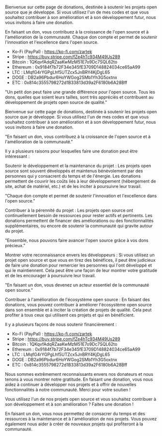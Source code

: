 Bienvenue sur cette page de donations, destinée à soutenir les projets open source que je développe. Si vous utilisez l'un de mes codes et que vous souhaitez contribuer à son amélioration et à son développement futur, nous vous invitons à faire une donation.

En faisant un don, vous contribuez à la croissance de l'open source et à l'amélioration de la communauté. Chaque don compte et permet de soutenir l'innovation et l'excellence dans l'open source.

- Ko-Fi (PayPal) : https://ko-fi.com/zartek
- Stripe : https://buy.stripe.com/fZe4hTc934M49Us289
- Bitcoin : 1QKqvfAdqRZaaKwMzM51E7o9Dc7SQL62to
- Ethereum : 0x9184f7b72F34e345fE3709D148824034ce65aA99
- LTC : LMqfG4rYGPgLhf5UTZcx5JnBRY4KjDgL65
- DOGE : DB2a96Pbdur6HoYWGog2SMb1Yh3G5oxtnx
- ETC : 0x814c3555798272d1B33813d39a2F6180b6A28Bff



"Un petit don peut faire une grande différence pour l'open source. Tous les dons, quelles que soient leurs tailles, sont très appréciés et contribuent au développement de projets open source de qualité."

Bienvenue sur cette page de donations, destinée à soutenir les projets open source que je développe. Si vous utilisez l'un de mes codes et que vous souhaitez contribuer à son amélioration et à son développement futur, nous vous invitons à faire une donation.

"En faisant un don, vous contribuez à la croissance de l'open source et à l'amélioration de la communauté."

Il y a plusieurs raisons pour lesquelles faire une donation peut être intéressant :

Soutenir le développement et la maintenance du projet : Les projets open source sont souvent développés et maintenus bénévolement par des personnes qui y consacrent du temps et de l'énergie. Les donations permettent de couvrir les coûts liés à leur développement (hébergement de site, achat de matériel, etc.) et de les inciter à poursuivre leur travail.

"Chaque don compte et permet de soutenir l'innovation et l'excellence dans l'open source."

Contribuer à la pérennité du projet : Les projets open source ont continuellement besoin de ressources pour rester actifs et pertinents. Les donations permettent de financer des améliorations ou des fonctionnalités supplémentaires, ou encore de soutenir la communauté qui gravite autour du projet.

"Ensemble, nous pouvons faire avancer l'open source grâce à vos dons précieux."

Montrer votre reconnaissance envers les développeurs : Si vous utilisez un projet open source et que vous en tirez des bénéfices, il peut être judicieux de faire une donation pour remercier les personnes qui l'ont développé et qui le maintiennent. Cela peut être une façon de leur montrer votre gratitude et de les encourager à poursuivre leur travail.

"En faisant un don, vous devenez un acteur essentiel de la communauté open source."

Contribuer à l'amélioration de l'écosystème open source : En faisant des donations, vous pouvez contribuer à améliorer l'écosystème open source dans son ensemble et à inciter la création de projets de qualité. Cela peut profiter à tous ceux qui utilisent ces projets et qui en bénéficient.

Il y a plusieurs façons de nous soutenir financièrement :
- Ko-Fi (PayPal) : https://ko-fi.com/zartek
- Stripe : https://buy.stripe.com/fZe4hTc934M49Us289
- Bitcoin : 1QKqvfAdqRZaaKwMzM51E7o9Dc7SQL62to
- Ethereum : 0x9184f7b72F34e345fE3709D148824034ce65aA99
- LTC : LMqfG4rYGPgLhf5UTZcx5JnBRY4KjDgL65
- DOGE : DB2a96Pbdur6HoYWGog2SMb1Yh3G5oxtnx
- ETC : 0x814c3555798272d1B33813d39a2F6180b6A28Bff

Nous sommes extrêmement reconnaissants envers nos donateurs et nous tenons à vous montrer notre gratitude. En faisant une donation, vous nous aidez à continuer à développer nos projets et à offrir de nouvelles fonctionnalités à notre communauté. Merci pour votre soutien !


Vous utilisez l'un de nos projets open source et vous souhaitez contribuer à son développement et à son amélioration ? Faites une donation !

En faisant un don, vous nous permettez de consacrer du temps et des ressources à la maintenance et à l'amélioration de nos projets. Vous pouvez également nous aider à créer de nouveaux projets qui profiteront à la communauté.

